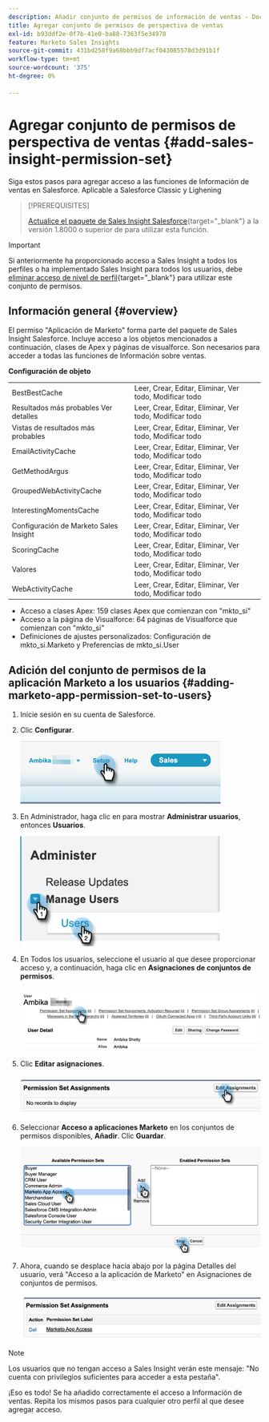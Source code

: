 ```yaml
---
description: Añadir conjunto de permisos de información de ventas - Documentos de Marketo - Documentación del producto
title: Agregar conjunto de permisos de perspectiva de ventas
exl-id: b93ddf2e-0f7b-41e0-ba88-7363f5e34970
feature: Marketo Sales Insights
source-git-commit: 431bd258f9a68bbb9df7acf043085578d3d91b1f
workflow-type: tm+mt
source-wordcount: '375'
ht-degree: 0%

---
```


# Agregar conjunto de permisos de perspectiva de ventas {#add-sales-insight-permission-set}

Siga estos pasos para agregar acceso a las funciones de Información de ventas en Salesforce. Aplicable a Salesforce Classic y Lighening

>[!PREREQUISITES]
>
>[Actualice el paquete de Sales Insight Salesforce](/help/marketo/product-docs/marketo-sales-insight/msi-for-salesforce/upgrading/upgrading-your-msi-package.md){target="_blank"} a la versión 1.8000 o superior de para utilizar esta función.

>[!IMPORTANT]
>
>Si anteriormente ha proporcionado acceso a Sales Insight a todos los perfiles o ha implementado Sales Insight para todos los usuarios, debe [eliminar acceso de nivel de perfil](/help/marketo/product-docs/marketo-sales-insight/msi-for-salesforce/configuration/remove-sales-insight-access.md){target="_blank"} para utilizar este conjunto de permisos.

## Información general {#overview}

El permiso &quot;Aplicación de Marketo&quot; forma parte del paquete de Sales Insight Salesforce. Incluye acceso a los objetos mencionados a continuación, clases de Apex y páginas de visualforce. Son necesarios para acceder a todas las funciones de Información sobre ventas.

**Configuración de objeto**

<table> 
 <tbody> 
 <tr> 
   <td>BestBestCache</td> 
   <td>Leer, Crear, Editar, Eliminar, Ver todo, Modificar todo</td> 
  </tr> 
  <tr> 
   <td>Resultados más probables Ver detalles</td> 
   <td>Leer, Crear, Editar, Eliminar, Ver todo, Modificar todo</td> 
  </tr> 
  <tr> 
   <td>Vistas de resultados más probables</td> 
   <td>Leer, Crear, Editar, Eliminar, Ver todo, Modificar todo</td> 
  </tr> 
  <tr> 
   <td>EmailActivityCache</td> 
   <td>Leer, Crear, Editar, Eliminar, Ver todo, Modificar todo</td> 
  </tr> 
  <tr> 
   <td>GetMethodArgus</td> 
   <td>Leer, Crear, Editar, Eliminar, Ver todo, Modificar todo</td> 
  </tr> 
  <tr> 
   <td>GroupedWebActivityCache</td> 
   <td>Leer, Crear, Editar, Eliminar, Ver todo, Modificar todo</td> 
  </tr> 
  <tr> 
   <td>InterestingMomentsCache</td> 
   <td>Leer, Crear, Editar, Eliminar, Ver todo, Modificar todo</td> 
  </tr> 
  <tr> 
   <td>Configuración de Marketo Sales Insight</td> 
   <td>Leer, Crear, Editar, Eliminar, Ver todo, Modificar todo</td> 
  </tr> 
  <tr> 
   <td>ScoringCache</td> 
   <td>Leer, Crear, Editar, Eliminar, Ver todo, Modificar todo</td> 
  </tr> 
  <tr> 
   <td>Valores</td> 
   <td>Leer, Crear, Editar, Eliminar, Ver todo, Modificar todo</td> 
  </tr> 
  <tr> 
   <td>WebActivityCache</td> 
   <td>Leer, Crear, Editar, Eliminar, Ver todo, Modificar todo</td> 
  </tr> 
 </tbody> 
</table>

* Acceso a clases Apex: 159 clases Apex que comienzan con &quot;mkto_si&quot;
* Acceso a la página de Visualforce: 64 páginas de Visualforce que comienzan con &quot;mkto_si&quot;
* Definiciones de ajustes personalizados: Configuración de mkto_si.Marketo y Preferencias de mkto_si.User

## Adición del conjunto de permisos de la aplicación Marketo a los usuarios {#adding-marketo-app-permission-set-to-users}

1. Inicie sesión en su cuenta de Salesforce.

1. Clic **Configurar**.

   ![](assets/add-sales-insight-permission-set-1.png)

1. En Administrador, haga clic en para mostrar **Administrar usuarios**, entonces **Usuarios**.

   ![](assets/add-sales-insight-permission-set-2.png)

1. En Todos los usuarios, seleccione el usuario al que desee proporcionar acceso y, a continuación, haga clic en **Asignaciones de conjuntos de permisos**.

   ![](assets/add-sales-insight-permission-set-3.png)

1. Clic **Editar asignaciones**.

   ![](assets/add-sales-insight-permission-set-4.png)

1. Seleccionar **Acceso a aplicaciones Marketo** en los conjuntos de permisos disponibles, **Añadir**. Clic **Guardar**.

   ![](assets/add-sales-insight-permission-set-5.png)

1. Ahora, cuando se desplace hacia abajo por la página Detalles del usuario, verá &quot;Acceso a la aplicación de Marketo&quot; en Asignaciones de conjuntos de permisos.

   ![](assets/add-sales-insight-permission-set-6.png)

>[!NOTE]
>
>Los usuarios que no tengan acceso a Sales Insight verán este mensaje: &quot;No cuenta con privilegios suficientes para acceder a esta pestaña&quot;.

¡Eso es todo! Se ha añadido correctamente el acceso a Información de ventas. Repita los mismos pasos para cualquier otro perfil al que desee agregar acceso.
